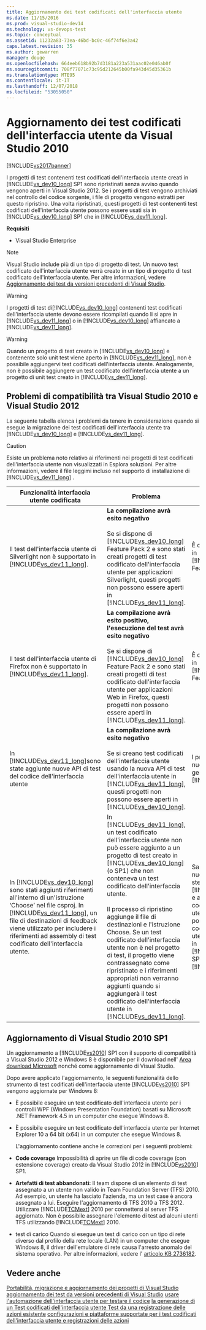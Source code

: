 ```yaml
---
title: Aggiornamento dei test codificati dell'interfaccia utente
ms.date: 11/15/2016
ms.prod: visual-studio-dev14
ms.technology: vs-devops-test
ms.topic: conceptual
ms.assetid: 11232a83-73ea-46bd-bc0c-46f74f6e3a42
caps.latest.revision: 35
ms.author: gewarren
manager: douge
ms.openlocfilehash: 664eeb618b92b7d3181a223a531aac02e046ab0f
ms.sourcegitcommit: 708f77071c73c95d212645b00fa943d45d35361b
ms.translationtype: MTE95
ms.contentlocale: it-IT
ms.lasthandoff: 12/07/2018
ms.locfileid: "53055050"
---
```

# <a name="upgrading-coded-ui-tests-from-visual-studio-2010"></a>Aggiornamento dei test codificati dell'interfaccia utente da Visual Studio 2010
[!INCLUDE[vs2017banner](../includes/vs2017banner.md)]

I progetti di test contenenti test codificati dell'interfaccia utente creati in [!INCLUDE[vs_dev10_long](../includes/vs-dev10-long-md.md)] SP1 sono ripristinati senza avviso quando vengono aperti in Visual Studio 2012. Se i progetti di test vengono archiviati nel controllo del codice sorgente, i file di progetto vengono estratti per questo ripristino. Una volta ripristinati, questi progetti di test contenenti test codificati dell'interfaccia utente possono essere usati sia in [!INCLUDE[vs_dev10_long](../includes/vs-dev10-long-md.md)] SP1 che in [!INCLUDE[vs_dev11_long](../includes/vs-dev11-long-md.md)].

 **Requisiti**

-   Visual Studio Enterprise

> [!NOTE]
>  Visual Studio include più di un tipo di progetto di test. Un nuovo test codificato dell'interfaccia utente verrà creato in un tipo di progetto di test codificato dell'interfaccia utente. Per altre informazioni, vedere [Aggiornamento dei test da versioni precedenti di Visual Studio](http://msdn.microsoft.com/en-us/e9c8b7f6-bd72-448e-8edb-d090dcc5cf52).

> [!WARNING]
>  I progetti di test di[!INCLUDE[vs_dev10_long](../includes/vs-dev10-long-md.md)] contenenti test codificati dell'interfaccia utente devono essere ricompilati quando li si apre in [!INCLUDE[vs_dev11_long](../includes/vs-dev11-long-md.md)] o in [!INCLUDE[vs_dev10_long](../includes/vs-dev10-long-md.md)] affiancato a [!INCLUDE[vs_dev11_long](../includes/vs-dev11-long-md.md)].

> [!WARNING]
>  Quando un progetto di test creato in [!INCLUDE[vs_dev10_long](../includes/vs-dev10-long-md.md)] e contenente solo unit test viene aperto in [!INCLUDE[vs_dev11_long](../includes/vs-dev11-long-md.md)], non è possibile aggiungervi test codificati dell'interfaccia utente. Analogamente, non è possibile aggiungere un test codificato dell'interfaccia utente a un progetto di unit test creato in [!INCLUDE[vs_dev11_long](../includes/vs-dev11-long-md.md)].

## <a name="compatibility-issues-between-visual-studio-2010-and-visual-studio-2012"></a>Problemi di compatibilità tra Visual Studio 2010 e Visual Studio 2012
 La seguente tabella elenca i problemi da tenere in considerazione quando si esegue la migrazione dei test codificati dell'interfaccia utente tra [!INCLUDE[vs_dev10_long](../includes/vs-dev10-long-md.md)] e [!INCLUDE[vs_dev11_long](../includes/vs-dev11-long-md.md)].

> [!CAUTION]
>  Esiste un problema noto relativo ai riferimenti nei progetti di test codificati dell'interfaccia utente non visualizzati in Esplora soluzioni. Per altre informazioni, vedere il file leggimi incluso nel supporto di installazione di [!INCLUDE[vs_dev11_long](../includes/vs-dev11-long-md.md)] .

|Funzionalità interfaccia utente codificata|Problema|Soluzione|
|----------------------------|-----------|--------------|
|Il test dell'interfaccia utente di Silverlight non è supportato in [!INCLUDE[vs_dev11_long](../includes/vs-dev11-long-md.md)].|**La compilazione avrà esito negativo**<br /><br /> Se si dispone di [!INCLUDE[vs_dev10_long](../includes/vs-dev10-long-md.md)] Feature Pack 2 e sono stati creati progetti di test codificato dell'interfaccia utente per applicazioni Silverlight, questi progetti non possono essere aperti in [!INCLUDE[vs_dev11_long](../includes/vs-dev11-long-md.md)].|È consigliabile gestirli solo in [!INCLUDE[vs_dev10_long](../includes/vs-dev10-long-md.md)] Feature Pack 2.|
|Il test dell'interfaccia utente di Firefox non è supportato in [!INCLUDE[vs_dev11_long](../includes/vs-dev11-long-md.md)].|**La compilazione avrà esito positivo, l'esecuzione del test avrà esito negativo**<br /><br /> Se si dispone di [!INCLUDE[vs_dev10_long](../includes/vs-dev10-long-md.md)] Feature Pack 2 e sono stati creati progetti di test codificato dell'interfaccia utente per applicazioni Web in Firefox, questi progetti non possono essere aperti in [!INCLUDE[vs_dev11_long](../includes/vs-dev11-long-md.md)].|È consigliabile gestirli solo in [!INCLUDE[vs_dev10_long](../includes/vs-dev10-long-md.md)] Feature Pack 2.|
|In [!INCLUDE[vs_dev11_long](../includes/vs-dev11-long-md.md)]sono state aggiunte nuove API di test del codice dell'interfaccia utente|**La compilazione avrà esito negativo**<br /><br /> Se si creano test codificati dell'interfaccia utente usando la nuova API di test dell'interfaccia utente in [!INCLUDE[vs_dev11_long](../includes/vs-dev11-long-md.md)], questi progetti non possono essere aperti in [!INCLUDE[vs_dev10_long](../includes/vs-dev10-long-md.md)].|I progetti che usano la nuova API devono essere gestiti solo in [!INCLUDE[vs_dev11_long](../includes/vs-dev11-long-md.md)].|
|In [!INCLUDE[vs_dev10_long](../includes/vs-dev10-long-md.md)] sono stati aggiunti riferimenti all'interno di un'istruzione ‘Choose’ nel file csproj. In [!INCLUDE[vs_dev11_long](../includes/vs-dev11-long-md.md)], un file di destinazioni di feedback viene utilizzato per includere i riferimenti ad assembly di test codificato dell'interfaccia utente.|In [!INCLUDE[vs_dev11_long](../includes/vs-dev11-long-md.md)], un test codificato dell'interfaccia utente non può essere aggiunto a un progetto di test creato in [!INCLUDE[vs_dev10_long](../includes/vs-dev10-long-md.md)] (o SP1) che non conteneva un test codificato dell'interfaccia utente.<br /><br /> Il processo di ripristino aggiunge il file di destinazioni e l'istruzione Choose. Se un test codificato dell'interfaccia utente non è nel progetto di test, il progetto viene contrassegnato come ripristinato e i riferimenti appropriati non verranno aggiunti quando si aggiungerà il test codificato dell'interfaccia utente in [!INCLUDE[vs_dev11_long](../includes/vs-dev11-long-md.md)].|Sarà necessario creare un nuovo progetto di test nella stessa soluzione usando [!INCLUDE[vs_dev11_long](../includes/vs-dev11-long-md.md)] e aggiungervi il nuovo test codificato dell'interfaccia utente. In alternativa, è possibile aggiungere i test codificati dell'interfaccia utente nel progetto di test in [!INCLUDE[vs_dev10_long](../includes/vs-dev10-long-md.md)] SP1 e aprirlo in [!INCLUDE[vs_dev11_long](../includes/vs-dev11-long-md.md)].|

##  <a name="UpgradingCodedUIFromVS2010_Update"></a> Aggiornamento di Visual Studio 2010 SP1
 Un aggiornamento a [!INCLUDE[vs2010](../includes/vs2010-md.md)] SP1 con il supporto di compatibilità a Visual Studio 2012 e Windows 8 è disponibile per il download nell' [Area download Microsoft](http://www.microsoft.com/download/details.aspx?id=34677) nonché come aggiornamento di Visual Studio.

 Dopo avere applicato l'aggiornamento, le seguenti funzionalità dello strumento di test codificati dell'interfaccia utente [!INCLUDE[vs2010](../includes/vs2010-md.md)] SP1 vengono aggiornate per Windows 8:

- È possibile eseguire un test codificato dell'interfaccia utente per i controlli WPF (Windows Presentation Foundation) basati su Microsoft .NET Framework 4.5 in un computer che esegue Windows 8.

- È possibile eseguire un test codificato dell'interfaccia utente per Internet Explorer 10 a 64 bit (x64) in un computer che esegue Windows 8.

  L'aggiornamento contiene anche le correzioni per i seguenti problemi:

- **Code coverage** Impossibilità di aprire un file di code coverage (con estensione coverage) creato da Visual Studio 2012 in [!INCLUDE[vs2010](../includes/vs2010-md.md)] SP1.

- **Artefatti di test abbandonati:** Il team dispone di un elemento di test assegnato a un utente non valido in Team Foundation Server (TFS) 2010. Ad esempio, un utente ha lasciato l'azienda, ma un test case è ancora assegnato a lui. Eseguire l'aggiornamento di TFS 2010 a TFS 2012. Utilizzare [!INCLUDE[TCMext](../includes/tcmext-md.md)] 2010 per connettersi al server TFS aggiornato. Non è possibile assegnare l'elemento di test ad alcuni utenti TFS utilizzando [!INCLUDE[TCMext](../includes/tcmext-md.md)] 2010.

- test di carico Quando si esegue un test di carico con un tipo di rete diverso dal profilo della rete locale (LAN) in un computer che esegue Windows 8, il driver dell'emulatore di rete causa l'arresto anomalo del sistema operativo. Per altre informazioni, vedere l' [articolo KB 2736182](http://support.microsoft.com/kb/2736182).

## <a name="see-also"></a>Vedere anche
 [Portabilità, migrazione e aggiornamento dei progetti di Visual Studio](../porting/porting-migrating-and-upgrading-visual-studio-projects.md) [aggiornamento dei test da versioni precedenti di Visual Studio](http://msdn.microsoft.com/en-us/e9c8b7f6-bd72-448e-8edb-d090dcc5cf52) [usare l'automazione dell'interfaccia utente per testare il codice](../test/use-ui-automation-to-test-your-code.md) [la generazione di un Test codificati dell'interfaccia utente Test da una registrazione delle azioni esistente](http://msdn.microsoft.com/library/56736963-9027-493b-b5c4-2d4e86d1d497) [configurazioni e piattaforme supportate per i test codificati dell'interfaccia utente e registrazioni delle azioni](../test/supported-configurations-and-platforms-for-coded-ui-tests-and-action-recordings.md)

